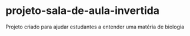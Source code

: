 # projeto-sala-de-aula-invertida
 Projeto criado para ajudar estudantes a entender uma matéria de biologia
